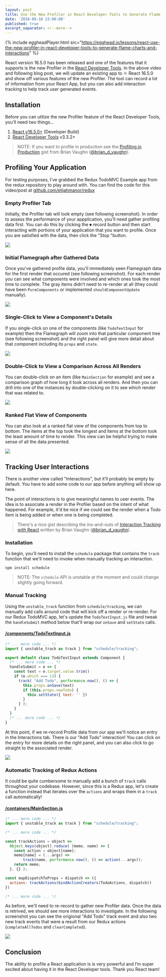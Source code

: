 ```yaml
---
layout: post
title: Use the New Profiler in React Developer Tools to Generate Flame Charts and Interactions
date: '2018-09-10 23:00:00'
published: true
excerpt_separator: <!--more-->
---
```


{% include eggheadPlayer.html src="https://egghead.io/lessons/react-use-the-new-profiler-in-react-developer-tools-to-generate-flame-charts-and-interactions" %}

React version 16.5.0 has been released and one of the features that it supports is the new Profiler in the [React Developer Tools](https://github.com/facebook/react-devtools). In the above video and following blog post, we will update an existing app to ⚛ React 16.5.0 and show off various features of the new Profiler. The tool can record a lot of information from your React App, but you can also add interaction tracking to help track user generated events.

<!--more-->

## Installation

Before you can utilize the new Profiler feature of the React Developer Tools, you'll need two things...

1. [React v16.5.0+](https://www.npmjs.com/package/react) (Developer Build)
2. [React Developer Tools](https://github.com/facebook/react-devtools) v3.3.2+

> NOTE: If you want to profile in production see the [Profiling in Production](https://gist.github.com/bvaughn/25e6233aeb1b4f0cdb8d8366e54a3977) gist from Brian Vaughn ([@brian_d_vaughn](https://twitter.com/brian_d_vaughn)).

## Profiling Your Application

For testing purposes, I've grabbed the Redux TodoMVC Example app from the redux repository to play around with. You can find the code for this video/post at [github.com/elijahmanor/redux](https://github.com/elijahmanor/redux/tree/profiler/examples/todomvc)

### Empty Profiler Tab

Initially, the Profiler tab will look empty (see following screenshot). In order to assess the performance of your appplication, you'll need gather profiling data first. You can do this by clicking the ⏺ record button and then start interacting with portions of your application that you want to profile. Once you are satisfied with the data, then click the "Stop "button.

![](../assets/images/2018/Sep/profiler-empty.png)

### Initial Flamegraph after Gathered Data

Once you've gathered profile data, you'll immediately seen Flamegraph data for the first render that occured (see following screenshot). For each render you can see what components were involved and which ones took the most time to complete. The gray items didn’t need to re-render at all (they could have been `PureComponents` or implemented `shouldComponentUpdate` manually).

![](../assets/images/2018/Sep/profiler-first.png)

### Single-Click to View a Component's Details

If you single-click on one of the components (like `TodoTextInput` for example) then the Flamegraph will zoom into that particular component tree (see following screenshot) and the right panel will give more detail about that component including its `props` and `state`.

![](../assets/images/2018/Sep/profiler-details.png)

### Double-Click to View a Comparison Across All Renders 

You can double-click on an item (like `MainSection` for example) and see a comparison graph of how long it took across all renders. And then you can drill into one of the instances by double-clicking on it to see which render that was related to. 

![](../assets/images/2018/Sep/profiler-comparison.png)

### Ranked Flat View of Components

You can also look at a ranked flat view of the components from top to bottom. The items at the top took the longest and items at the bottom took the least amount of time to render. This view can be helpful trying to make sense of all the data presented.

![](../assets/images/2018/Sep/profiler-ranked.png)

## Tracking User Interactions

There is another view called "Interactions", but it’ll probably be empty by default. You have to add some code to our app before anything will show up here.

The point of interactions is to give meaningful names to user events. The idea is to associate a render in the Profiler based on the intent of what happened. For example, it'd be nice if we could see the render when a Todo item is being added or when one is being completed. 

> There's a nice gist describing the ins-and-outs of  [Interaction Tracking with React](https://gist.github.com/bvaughn/8de925562903afd2e7a12554adcdda16) written by Brian Vaughn ([@brian_d_vaughn](https://twitter.com/brian_d_vaughn)).

### Installation

To begin, you'll need to install the `schedule` package that contains the `track` function that we'll need to invoke when manually tracking an interaction.

`npm install schedule`

> NOTE: The `schedule` API is unstable at the moment and could change slightly going forward.

### Manual Tracking

Using the `unstable_track` function from `schedule/tracking`, we can manually
add calls around code that will kick off a render or re-render. For our Redux
TodoMVC app, let's update the `TodoTextInput.js` file and tweak the
`handleSubmit` method below that'll wrap our `onSave` and `setState` calls.

#### [/components/TodoTextInput.js](https://github.com/elijahmanor/redux/blob/profiler/examples/todomvc/src/components/TodoTextInput.js)

```javascript
/* ... more code ... */
import { unstable_track as track } from "schedule/tracking";

export default class TodoTextInput extends Component {
  /* ... more code ... */
  handleSubmit = e => {
    const text = e.target.value.trim()
    if (e.which === 13) {
      track( "Add Todo", performance.now(), () => {
        this.props.onSave(text)
        if (this.props.newTodo) {
          this.setState({ text: '' })
        }
      } );
    }
  }
  /* ... more code ... */
}
```

At this point, if we re-record Profile data from our app we'll notice an entry
in the Interactions tab. There is our "Add Todo" interaction! You can click on
the entry for more details on the right panel, and you can also click to go
straight to the associated render.

![](../assets/images/2018/Sep/profiler-interaction.png)

### Automatic Tracking of Redux Actions

It could be quite cumbersome to manually add a bunch of `track` calls throughout
your codebase. However, since this is a Redux app, let's create a function
instead that iterates over the `actions` and wraps them in a `track` call
automatically!

#### [/containers/MainSection.js](https://github.com/elijahmanor/redux/blob/profiler/examples/todomvc/src/containers/MainSection.js)

```javascript
/* ... more code ... */
import { unstable_track as track } from "schedule/tracking";

/* ... more code ... */

const trackActions = object =>
  Object.keys(object).reduce( (memo, name) => {
    const action = object[name];
    memo[name] = (...args) =>
        track(name, performance.now(), () => action(...args));
    return memo;
  }, {} );

const mapDispatchToProps = dispatch => ({
  actions: trackActions(bindActionCreators(TodoActions, dispatch))
})

/* ... more code ... */
```

As before, we'll need to re-record to gather new Profiler data. Once the data is
retrived, we should see more interactions to investigate. In the following
screenshot you can see the origional "Add Todo" track event and also two new
track events that were a result from our Redux actions (`completeAllTodos` and `clearCompleted`).

![](../assets/images/2018/Sep/profiler-interactions.png)

## Conclusion

The ability to profile a React application is is very powerful and I’m super excited about having it in the React Developer tools. Thank you React team!

